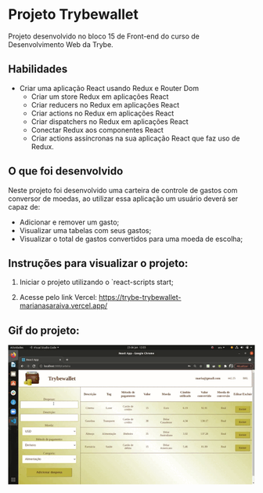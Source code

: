 # Projeto Trybewallet
Projeto desenvolvido no bloco 15 de Front-end do curso de Desenvolvimento Web da Trybe.


## Habilidades

* Criar uma aplicação React usando Redux e Router Dom
  - Criar um store Redux em aplicações React
  - Criar reducers no Redux em aplicações React
  - Criar actions no Redux em aplicações React
  - Criar dispatchers no Redux em aplicações React
  - Conectar Redux aos componentes React
  - Criar actions assíncronas na sua aplicação React que faz uso de Redux.


## O que foi desenvolvido

Neste projeto foi desenvolvido uma carteira de controle de gastos com conversor de moedas, ao utilizar essa aplicação um usuário deverá ser capaz de:

- Adicionar e remover um gasto;
- Visualizar uma tabelas com seus gastos;
- Visualizar o total de gastos convertidos para uma moeda de escolha; 


## Instruções para visualizar o projeto:

1. Iniciar o projeto utilizando o `react-scripts start;

2. Acesse pelo link Vercel: https://trybe-trybewallet-marianasaraiva.vercel.app/

## Gif do projeto:
<p align="center">
  <img  src="https://github.com/marianasaraiva/trybe-project-trybewallet/blob/main/Trybewallet.gif" alt="TrybeWallet Gif"/>
</p>
